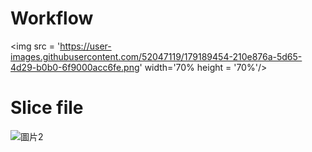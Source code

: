 # Workflow

<img src = 'https://user-images.githubusercontent.com/52047119/179189454-210e876a-5d65-4d29-b0b0-6f9000acc6fe.png' width='70% height = '70%'/>


# Slice file

![圖片2](https://user-images.githubusercontent.com/52047119/179187858-c61c05bb-6f18-443f-a931-9f42f3f54752.png)
